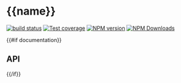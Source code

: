 # {{name}}

[![build status](https://img.shields.io/travis/<%=_.git.name%>/<%=name%>/master.svg?style=flat-square)](https://travis-ci.org/<%=_.git.name%>/<%=name%>)
[![Test coverage](https://img.shields.io/codecov/c/github/<%=_.git.name%>/<%=name%>.svg?style=flat-square)](https://codecov.io/github/<%=_.git.name%>/<%=name%>?branch=master)
[![NPM version](https://img.shields.io/npm/v/<%=name%>.svg?style=flat-square)](https://www.npmjs.com/package/<%=name%>)
[![NPM Downloads](https://img.shields.io/npm/dm/<%=name%>.svg?style=flat-square&maxAge=43200)](https://www.npmjs.com/package/<%=name%>)

{{#if documentation}}
## API
{{/if}}
